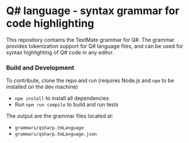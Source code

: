 # Q# language - syntax grammar for code highlighting

This repository contains the TextMate grammar for Q#. The grammar provides tokenization support for Q# language files, and can be used for syntax highlighting of Q# code in any editor.

### Build and Development

To contribute, clone the repo and run (requires Node.js and `npm` to be installed on the dev machine)

* `npm install` to install all dependencies
* Run `npm run compile` to build and run tests

The output are the grammar files located at:

* `grammars/qsharp.tmLanguage`
* `grammars/qsharp.tmLanguage.json`